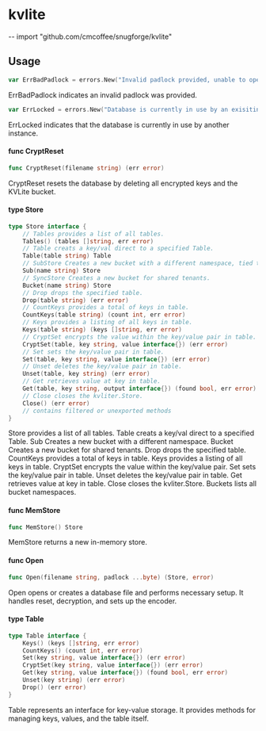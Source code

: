 # kvlite
--
    import "github.com/cmcoffee/snugforge/kvlite"


## Usage

```go
var ErrBadPadlock = errors.New("Invalid padlock provided, unable to open database.")
```
ErrBadPadlock indicates an invalid padlock was provided.

```go
var ErrLocked = errors.New("Database is currently in use by an exisiting instance, please close it and try again.")
```
ErrLocked indicates that the database is currently in use by another instance.

#### func  CryptReset

```go
func CryptReset(filename string) (err error)
```
CryptReset resets the database by deleting all encrypted keys and the KVLite
bucket.

#### type Store

```go
type Store interface {
	// Tables provides a list of all tables.
	Tables() (tables []string, err error)
	// Table creats a key/val direct to a specified Table.
	Table(table string) Table
	// SubStore Creates a new bucket with a different namespace, tied to
	Sub(name string) Store
	// SyncStore Creates a new bucket for shared tenants.
	Bucket(name string) Store
	// Drop drops the specified table.
	Drop(table string) (err error)
	// CountKeys provides a total of keys in table.
	CountKeys(table string) (count int, err error)
	// Keys provides a listing of all keys in table.
	Keys(table string) (keys []string, err error)
	// CryptSet encrypts the value within the key/value pair in table.
	CryptSet(table, key string, value interface{}) (err error)
	// Set sets the key/value pair in table.
	Set(table, key string, value interface{}) (err error)
	// Unset deletes the key/value pair in table.
	Unset(table, key string) (err error)
	// Get retrieves value at key in table.
	Get(table, key string, output interface{}) (found bool, err error)
	// Close closes the kvliter.Store.
	Close() (err error)
	// contains filtered or unexported methods
}
```

Store provides a list of all tables. Table creats a key/val direct to a
specified Table. Sub Creates a new bucket with a different namespace. Bucket
Creates a new bucket for shared tenants. Drop drops the specified table.
CountKeys provides a total of keys in table. Keys provides a listing of all keys
in table. CryptSet encrypts the value within the key/value pair. Set sets the
key/value pair in table. Unset deletes the key/value pair in table. Get
retrieves value at key in table. Close closes the kvliter.Store. Buckets lists
all bucket namespaces.

#### func  MemStore

```go
func MemStore() Store
```
MemStore returns a new in-memory store.

#### func  Open

```go
func Open(filename string, padlock ...byte) (Store, error)
```
Open opens or creates a database file and performs necessary setup. It handles
reset, decryption, and sets up the encoder.

#### type Table

```go
type Table interface {
	Keys() (keys []string, err error)
	CountKeys() (count int, err error)
	Set(key string, value interface{}) (err error)
	CryptSet(key string, value interface{}) (err error)
	Get(key string, value interface{}) (found bool, err error)
	Unset(key string) (err error)
	Drop() (err error)
}
```

Table represents an interface for key-value storage. It provides methods for
managing keys, values, and the table itself.
